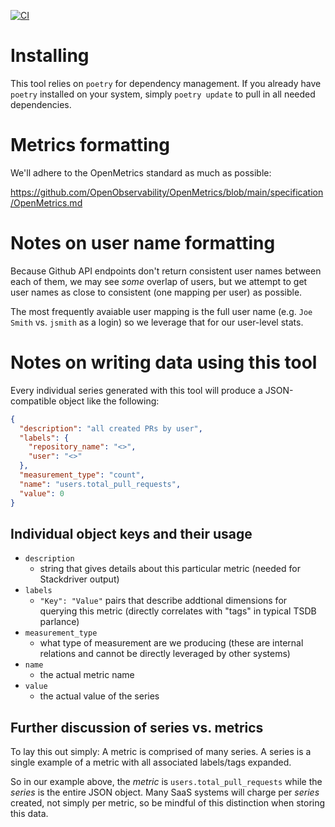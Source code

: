 [![CI](https://github.com/civic-eagle/github-stat-collector/actions/workflows/ci.yaml/badge.svg)](https://github.com/civic-eagle/github-stat-collector/actions/workflows/ci.yaml)

# Installing

This tool relies on `poetry` for dependency management. If you already have `poetry` installed on your system, simply `poetry update` to pull in all needed dependencies.

# Metrics formatting

We'll adhere to the OpenMetrics standard as much as possible:

https://github.com/OpenObservability/OpenMetrics/blob/main/specification/OpenMetrics.md

# Notes on user name formatting

Because Github API endpoints don't return consistent user names between each of them, we may see _some_ overlap of users, but we attempt to get user names as close to consistent (one mapping per user) as possible.

The most frequently avaiable user mapping is the full user name (e.g. `Joe Smith` vs. `jsmith` as a login) so we leverage that for our user-level stats.

# Notes on writing data using this tool

Every individual series generated with this tool will produce a JSON-compatible object like the following:

```json
{
  "description": "all created PRs by user",
  "labels": {
    "repository_name": "<>",
    "user": "<>"
  },
  "measurement_type": "count",
  "name": "users.total_pull_requests",
  "value": 0
}
```

## Individual object keys and their usage

* `description`
  * string that gives details about this particular metric (needed for Stackdriver output)
* `labels`
  * `"Key": "Value"` pairs that describe addtional dimensions for querying this metric (directly correlates with "tags" in typical TSDB parlance)
* `measurement_type`
  * what type of measurement are we producing (these are internal relations and cannot be directly leveraged by other systems)
* `name`
  * the actual metric name
* `value`
  * the actual value of the series

## Further discussion of series vs. metrics

To lay this out simply: A metric is comprised of many series. A series is a single example of a metric with all associated labels/tags expanded.

So in our example above, the *metric* is `users.total_pull_requests` while the _series_ is the entire JSON object. Many SaaS systems will charge per _series_ created, not simply per metric, so be mindful of this distinction when storing this data.
